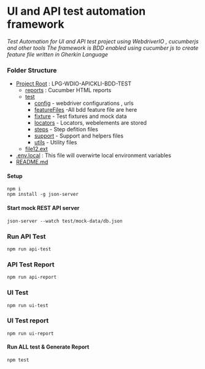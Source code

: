 # UI and API test automation framework
*Test Automation for UI and API test project  using WebdriverIO , cucumberjs   and other tools
 The framework is BDD enabled using cucumber js to create feature file written in Gherkin Language*

### Folder Structure
* [Project Root](./tree-md) : LPG-WDIO-APICKLI-BDD-TEST
    * [reports](./reports)  : Cucumber HTML reports
    * [test](./test)
        * [config](./test/config) - webdriver configurations , urls
        * [featureFiles](./test/featureFiles) -All bdd feature file are here
        * [fixture](./test/fixtures) - Test fixtures and mock data
        * [locators](./test/locators) - Locators, webelements are stored 
         * [steps](./test/steps) - Step defition files
         * [support](./test/support) - Support and helpers  files
         * [utils](./test/utils) - Utility files
   * [file12.ext](test\featureFiles\ui\gocity-attactions.feature)
 * [.env.local](./.env.local) : This file will overwirte local environment variables 
 * [README.md](./README.md)

#### Setup 
```
npm i
npm install -g json-server
```

#### Start mock REST API server 
```
json-server --watch test/mock-data/db.json
```
### Run API Test
```
npm run api-test
```
### API Test Report
```
npm run api-report
```
### UI Test
```
npm run ui-test
```
### UI Test report
```
npm run ui-report
```
#### Run ALL test & Generate Report 
```
npm test
```


